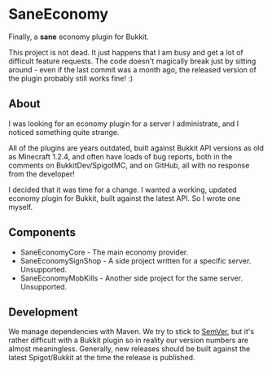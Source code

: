 SaneEconomy
===========

Finally, a **sane** economy plugin for Bukkit.

This project is not dead. It just happens that I am busy and get a lot of difficult feature requests. The code doesn't magically break just by sitting around - even if the last commit was a month ago, the released version of the plugin probably still works fine! :)

## About

I was looking for an economy plugin for a server I administrate, and I noticed something quite strange.

All of the plugins are years outdated, built against Bukkit API versions as old as Minecraft 1.2.4, and often have loads of bug reports,
both in the comments on BukkitDev/SpigotMC, and on GitHub, all with no response from the developer!

I decided that it was time for a change. I wanted a working, updated economy plugin for Bukkit, built against the latest API. So I wrote one myself.

## Components

* SaneEconomyCore - The main economy provider.
* SaneEconomySignShop - A side project written for a specific server. Unsupported.
* SaneEconomyMobKills - Another side project for the same server. Unsupported.

## Development

We manage dependencies with Maven.
We try to stick to [SemVer](http://semver.org/), but it's rather difficult with a Bukkit plugin so in reality our version numbers are almost meaningless.
Generally, new releases should be built against the latest Spigot/Bukkit at the time the release is published.

